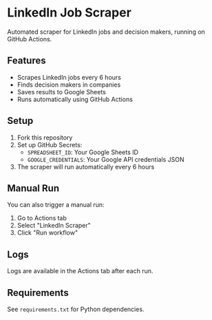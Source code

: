 # LinkedIn Job Scraper

Automated scraper for LinkedIn jobs and decision makers, running on GitHub Actions.

## Features
- Scrapes LinkedIn jobs every 6 hours
- Finds decision makers in companies
- Saves results to Google Sheets
- Runs automatically using GitHub Actions

## Setup
1. Fork this repository
2. Set up GitHub Secrets:
   - `SPREADSHEET_ID`: Your Google Sheets ID
   - `GOOGLE_CREDENTIALS`: Your Google API credentials JSON
3. The scraper will run automatically every 6 hours

## Manual Run
You can also trigger a manual run:
1. Go to Actions tab
2. Select "LinkedIn Scraper"
3. Click "Run workflow"

## Logs
Logs are available in the Actions tab after each run.

## Requirements
See `requirements.txt` for Python dependencies. 
